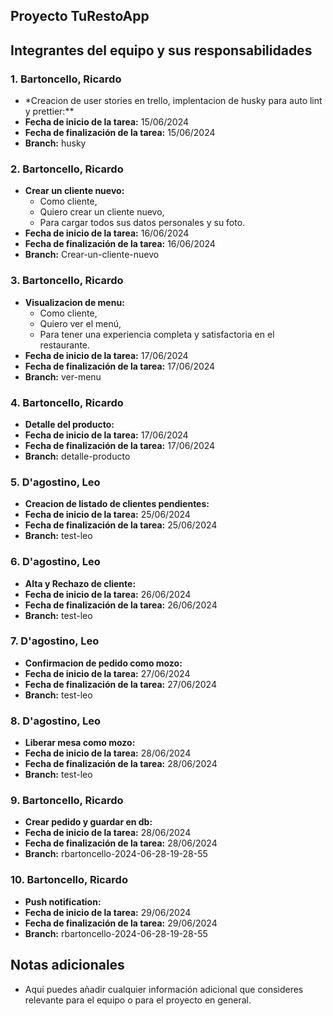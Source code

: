 ## Proyecto TuRestoApp

## Integrantes del equipo y sus responsabilidades

### 1. Bartoncello, Ricardo

- \*Creacion de user stories en trello, implentacion de husky para auto lint y prettier:\*\*
- **Fecha de inicio de la tarea:** 15/06/2024
- **Fecha de finalización de la tarea:** 15/06/2024
- **Branch:** husky

### 2. Bartoncello, Ricardo

- **Crear un cliente nuevo:**
  - Como cliente,
  - Quiero crear un cliente nuevo,
  - Para cargar todos sus datos personales y su foto.
- **Fecha de inicio de la tarea:** 16/06/2024
- **Fecha de finalización de la tarea:** 16/06/2024
- **Branch:** Crear-un-cliente-nuevo

### 3. Bartoncello, Ricardo

- **Visualizacion de menu:**
  - Como cliente,
  - Quiero ver el menú,
  - Para tener una experiencia completa y satisfactoria en el restaurante.
- **Fecha de inicio de la tarea:** 17/06/2024
- **Fecha de finalización de la tarea:** 17/06/2024
- **Branch:** ver-menu

### 4. Bartoncello, Ricardo

- **Detalle del producto:**
- **Fecha de inicio de la tarea:** 17/06/2024
- **Fecha de finalización de la tarea:** 17/06/2024
- **Branch:** detalle-producto

### 5. D'agostino, Leo

- **Creacion de listado de clientes pendientes:**
- **Fecha de inicio de la tarea:** 25/06/2024
- **Fecha de finalización de la tarea:** 25/06/2024
- **Branch:** test-leo

### 6. D'agostino, Leo

- **Alta y Rechazo de cliente:**
- **Fecha de inicio de la tarea:** 26/06/2024
- **Fecha de finalización de la tarea:** 26/06/2024
- **Branch:** test-leo

### 7. D'agostino, Leo

- **Confirmacion de pedido como mozo:**
- **Fecha de inicio de la tarea:** 27/06/2024
- **Fecha de finalización de la tarea:** 27/06/2024
- **Branch:** test-leo

### 8. D'agostino, Leo

- **Liberar mesa como mozo:**
- **Fecha de inicio de la tarea:** 28/06/2024
- **Fecha de finalización de la tarea:** 28/06/2024
- **Branch:** test-leo

### 9. Bartoncello, Ricardo

- **Crear pedido y guardar en db:**
- **Fecha de inicio de la tarea:** 28/06/2024
- **Fecha de finalización de la tarea:** 28/06/2024
- **Branch:** rbartoncello-2024-06-28-19-28-55

### 10. Bartoncello, Ricardo

- **Push notification:**
- **Fecha de inicio de la tarea:** 29/06/2024
- **Fecha de finalización de la tarea:** 29/06/2024
- **Branch:** rbartoncello-2024-06-28-19-28-55

## Notas adicionales

- Aquí puedes añadir cualquier información adicional que consideres relevante para el equipo o para el proyecto en general.
